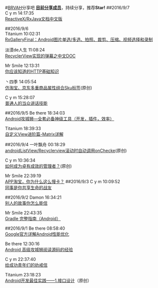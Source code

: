 #[BRVAH](https://github.com/CymChad/BaseRecyclerViewAdapterHelper)分享吧
**[目前分享成员](https://github.com/CymChad/BRVAHST/blob/master/Member.md)**，持续分享，推荐**Star!**
##2016/9/7  
C y m  14:17:35  
[ReactiveX/RxJava文档中文版](https://mcxiaoke.gitbooks.io/rxdocs/content/Intro.html)

##2016/9/6  
Titanium  10:02:31  
[RxGalleryFinal：Android图片单选/多选、拍照、裁剪、压缩。视频选择和录制](https://github.com/FinalTeam/RxGalleryFinal)

淡漠de人生  11:08:24  
[RecyclerView实现的弹幕之中文DOC](http://www.jianshu.com/p/6649f5239aef#)

Mr Smile  12:13:31  
[你应该知道的HTTP基础知识](http://www.jianshu.com/p/e544b7a76dac?utm_campaign=haruki&utm_content=note&utm_medium=reader_share&utm_source=qq)

丶四季  14:05:54  
[仿淘宝、京东多重商品属性组合Sku标签](http://blog.csdn.net/qq_32763839/article/details/52449037)(原创)

C y m  15:28:07  
[普通人的当众讲话技能](http://zhibimo.com/read/xiaolai/wo-ye-you-hua-yao-shuo--pu-tong-ren-de-jiang-yan-ji-neng/)

##2016/9/5
Be there  18:34:03  
[Android攻城狮—全套必备神级工具（开发，插件，效率）](http://www.jianshu.com/p/0911efbf8009?f=tt&hmsr=toutiao.io&utm_medium=toutiao.io&utm_source=toutiao.io)

Titanium  18:39:33  
[自定义View进阶篇-Matrix详解](http://www.gcssloop.com/customview/Matrix_Method/)

##2016/9/4
一叶飘舟  00:18:29  
[androidListView/Recyclerview滚动时自动调用onChecke](http://blog.csdn.net/jdsjlzx/article/details/52426868)(原创)

C y m  10:36:34  
[如何成为卓有成效的管理者？](http://www.jianshu.com/p/9240d7cbbb37)(原创)

Mr Smile  22:39:19  
[APP淘宝，你为什么这么慢卡？](http://www.jianshu.com/p/423b77c15af3)
##2016/9/3
C y m  10:09:52  
[同事是你共享生命的战友](http://mp.weixin.qq.com/s?__biz=MzAwMDgyMTA3Mg==&mid=2650056932&idx=1&sn=7fe1887d2aa0f2a0fc2a4ee91e35ab28&scene=0#wechat_redirect)

##2016/9/2
Damon   16:34:21  
[别人的故事你怎么能信](http://mp.weixin.qq.com/s?__biz=MzAwMDgyMTA3Mg==&mid=2650056918&idx=1&sn=08839ca4bb566e790cf4917b58bef7f5&scene=1&srcid=0902WhRA3m3ISgGFisay5T5L#rd)

Mr Smile  22:43:35  
[Gradle 完整指南（Android）](https://gold.xitu.io/entry/57c7a00e0a2b58006b1a1358)

##2016/9/1
Be there  08:58:40  
[Google官方详解Android性能优化](http://blog.csdn.net/chivalrousman/article/details/51553114)

Be there  12:30:16  
[Android 高级攻城狮阅读源码的经验](http://www.jianshu.com/p/be86e5678252?f=tt&hmsr=toutiao.io&utm_medium=toutiao.io&utm_source=toutiao.io)

C y m  22:37:40  
[给成功青年们的劝戒信](http://mp.weixin.qq.com/s?__biz=MjM5ODIyMTE0MA==&mid=2650968627&idx=1&sn=d719d254b9f691b92fd84f3facb56eb6&chksm=bd3836088a4fbf1e5e39f2a3e8c0c416dbbdca0d58fd62e1c60b6b1507f4511f375973e68185&scene=0#wechat_redirect)

Titanium  23:18:23  
[Android开发最佳实践——1.接口设计](http://loshine.me/2016/09/01/android-best-practice-p1-interface-design/)（原创）


